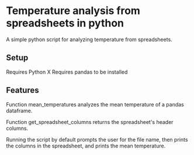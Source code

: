 # Temperature analysis from spreadsheets in python
A simple python script for analyzing temperature from spreadsheets.
## Setup
Requires Python X
Requires pandas to be installed
## Features
Function mean_temperatures analyzes the mean temperature of a pandas dataframe.

Function get_spreadsheet_columns returns the spreadsheet's header columns.

Running the script by default prompts the user for the file name, then prints the columns in the spreadsheet, and prints the mean temperature.
